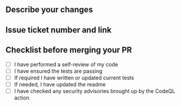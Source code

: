 ## Describe your changes

## Issue ticket number and link

## Checklist before merging your PR
- [ ] I have performed a self-review of my code
- [ ] I have ensured the tests are passing
- [ ] If required I have written or updated current tests
- [ ] If needed, I have updated the readme
- [ ] I have checked any security advisories brought up by the CodeQL action
